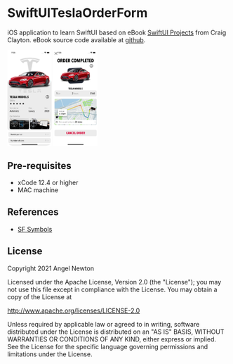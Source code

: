 # SwiftUITeslaOrderForm

iOS application to learn SwiftUI based on eBook [SwiftUI Projects](https://www.packtpub.com/product/swiftui-projects/9781839214660) from Craig Clayton.
eBook source code available at [github](https://github.com/PacktPublishing/SwiftUI-Projects).

<p float="left">
  <img src="/readmeImages/main.png" width="20%" height="20%">
  <img src="/readmeImages/order_complete.png" width="20%" height="20%">
</p>


## Pre-requisites
- xCode 12.4 or higher
- MAC machine


## References
- [SF Symbols](https://developer.apple.com/sf-symbols/)


## License

Copyright 2021 Angel Newton

Licensed under the Apache License, Version 2.0 (the "License"); you may not use this file except in compliance with the License. You may obtain a copy of the License at

http://www.apache.org/licenses/LICENSE-2.0

Unless required by applicable law or agreed to in writing, software distributed under the License is distributed on an "AS IS" BASIS, WITHOUT WARRANTIES OR CONDITIONS OF ANY KIND, either express or implied. See the License for the specific language governing permissions and limitations under the License.
